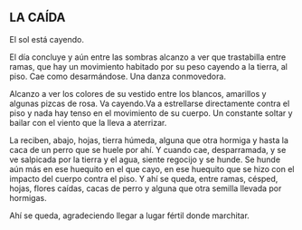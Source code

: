 ## LA CAÍDA

El sol está cayendo.

El día concluye y aún entre las sombras alcanzo a ver que trastabilla entre ramas, que hay un movimiento habitado por su peso cayendo a la tierra, al piso. Cae como desarmándose. Una danza conmovedora.

Alcanzo a ver los colores de su vestido entre los blancos, amarillos y algunas pizcas de rosa. Va cayendo.Va a estrellarse directamente contra el piso y nada hay tenso en el movimiento de su cuerpo. Un constante soltar y bailar con el viento que la lleva a aterrizar.

La reciben, abajo, hojas, tierra húmeda, alguna que otra hormiga y hasta la caca de un perro que se huele por ahí. Y cuando cae, desparramada, y se ve salpicada por la tierra y el agua, siente regocijo y se hunde. Se hunde aún más en ese huequito en el que cayo, en ese huequito que se hizo con el impacto del cuerpo contra el piso.
Y ahí se queda, entre ramas, césped, hojas, flores caídas, cacas de perro y alguna que otra semilla llevada por hormigas.

Ahí se queda, agradeciendo llegar a lugar fértil donde marchitar.